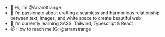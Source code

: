 - 👋 Hi, I’m @ArranStrange
- 👀 I’m passionate about crafting a seamless and harmonious relationship between text, images, and white space to create beautiful web
- 🌱 I’m currently learning SASS, Tailwind, Typescript & React
- 📫 How to reach me IG: @arranstrange

<!---
ArranStrange/ArranStrange is a ✨ special ✨ repository because its `README.md` (this file) appears on your GitHub profile.
You can click the Preview link to take a look at your changes.
--->
